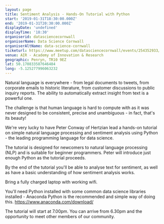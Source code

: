 ```yaml
---
layout: page
title: Sentiment Analysis - Hands-On Tutorial with Python
start: '2019-01-31T18:30:00.000Z'
end: '2019-01-31T20:30:00.000Z'
displayDate: 'undefined'
displayTime: '18:30'
organiserid: datasciencecornwall
organiserName: Data Science Cornwall
organiserAltName: data-science-cornwall
ticketurl: https://www.meetup.com/datasciencecornwall/events/254352933/
venue: AIR - Academy of Innovation & Research
geographic: Penryn, TR10 9EZ
lat: 50.170833587646484
long: -5.125277996063232
---
```

<p>Natural language is everywhere - from legal documents to tweets, from corporate emails to historic literature, from customer discussions to public inquiry reports. The ability to automatically extract insight from text is a powerful one.</p> <p>The challenge is that human language is hard to compute with as it was never designed to be consistent, precise and unambiguous - in fact, that's its beauty!</p> <p>We're very lucky to have Peter Conway of Hertzian lead a hands-on tutorial on simple natural language processing and sentiment analysis using Python - the leading programming language for data science.</p> <p>The tutorial is designed for newcomers to natural language processing (NLP) and is suitable for beginner programmers. Peter will introduce just enough Python as the tutorial proceeds.</p> <p>By the end of the tutorial you'll be able to analyse text for sentiment, as well as have a basic understanding of how sentiment analysis works.</p> <p>Bring a fully charged laptop with working wifi.</p> <p>You'll need Python installed with some common data science libraries installed - Anaconda Python is the recommended and simple way of doing this. <a href='https://www.anaconda.com/download/' class='linkified'>https://www.anaconda.com/download/</a></p> <p>The tutorial will start at 7.00pm. You can arrive from 6.30pm and the opportunity to meet other members of our community.</p> 
